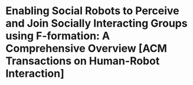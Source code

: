 # Enabling Social Robots to Perceive and Join Socially Interacting Groups using F-formation: A Comprehensive Overview [ACM Transactions on Human-Robot Interaction]

